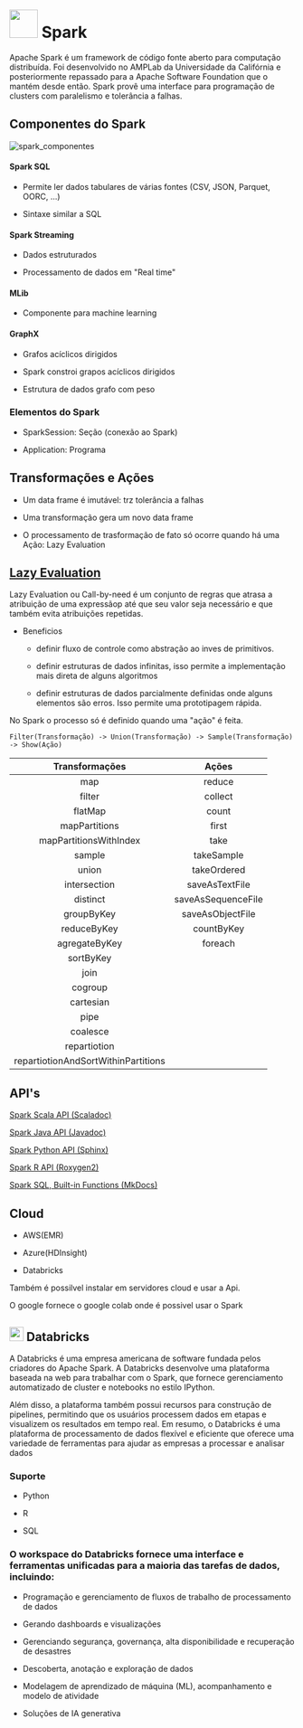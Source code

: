 # <img src="https://upload.wikimedia.org/wikipedia/commons/f/f3/Apache_Spark_logo.svg" width=50px> Spark

Apache Spark é um framework de código fonte aberto para computação distribuída. Foi desenvolvido no AMPLab da Universidade da Califórnia e posteriormente repassado para a Apache Software Foundation que o mantém desde então. Spark provê uma interface para programação de clusters com paralelismo e tolerância a falhas.

## Componentes do Spark

![spark_componentes](https://intellipaat.com/mediaFiles/2017/02/Components-of-Spark.jpg)

#### Spark SQL

- Permite ler dados tabulares de várias fontes (CSV, JSON, Parquet, OORC, ...)

- Sintaxe similar a SQL

#### Spark Streaming

- Dados estruturados

- Processamento de dados em "Real time"

#### MLib

- Componente para machine learning

#### GraphX

- Grafos acíclicos dirigidos

- Spark constroi grapos acíclicos dirigidos

- Estrutura de dados grafo com peso

### Elementos do Spark

- SparkSession: Seção (conexão ao Spark)

- Application: Programa


## Transformações e Ações

- Um data frame é imutável: trz tolerância a falhas

- Uma transformação gera um novo data frame

- O processamento de trasformação de fato só ocorre quando há uma Ação: Lazy Evaluation

## [Lazy Evaluation](https://en.wikipedia.org/wiki/Lazy_evaluation#:~:text=In%20programming%20language%20theory%2C%20lazy,by%20the%20use%20of%20sharing\).)

Lazy Evaluation ou Call-by-need é um conjunto de regras que atrasa a atribuição de uma expressãop até que seu valor seja necessário e que também evita atribuições repetidas.

- Beneficios

    - definir fluxo de controle como abstração ao inves de primitivos.

    - definir estruturas de dados infinitas, isso permite a implementação mais direta de alguns algoritmos

    - definir estruturas de dados parcialmente definidas onde alguns elementos são erros. Isso permite uma prototipagem rápida.

No Spark o processo  só é definido quando uma "ação" é feita.

`Filter(Transformação) -> Union(Transformação) -> Sample(Transformação) -> Show(Ação)`

|Transformações|Ações|
|:---:|:---:|
|map|reduce|
|filter|collect|
|flatMap|count|
|mapPartitions|first|
|mapPartitionsWithIndex|take|
|sample|takeSample|
|union|takeOrdered|
|intersection|saveAsTextFile|
|distinct|saveAsSequenceFile|
|groupByKey|saveAsObjectFile|
|reduceByKey|countByKey|
|agregateByKey|foreach|
|sortByKey||
|join||
|cogroup||
|cartesian||
|pipe||
|coalesce||
|repartiotion||
|repartiotionAndSortWithinPartitions||

## API's

[Spark Scala API (Scaladoc)](https://spark.apache.org/docs/latest/api/scala/org/apache/spark/index.html)

[Spark Java API (Javadoc)](https://spark.apache.org/docs/latest/api/java/index.html)

[Spark Python API (Sphinx)](https://spark.apache.org/docs/latest/api/python/index.html)

[Spark R API (Roxygen2)](https://spark.apache.org/docs/latest/api/R/index.html)

[Spark SQL, Built-in Functions (MkDocs)](https://spark.apache.org/docs/latest/api/sql/index.html)

## Cloud

- AWS(EMR)

- Azure(HDInsight)

- Databricks

Também é possilvel instalar em servidores cloud e usar a Api.

O google fornece o google colab onde é possivel usar o Spark


## <img src="https://cdn.icon-icons.com/icons2/2699/PNG/512/databricks_logo_icon_170295.png" width=25px> Databricks

A Databricks é uma empresa americana de software fundada pelos criadores do Apache Spark. A Databricks desenvolve uma plataforma baseada na web para trabalhar com o Spark, que fornece gerenciamento automatizado de cluster e notebooks no estilo IPython.

Além disso, a plataforma também possui recursos para construção de pipelines, permitindo que os usuários processem dados em etapas e visualizem os resultados em tempo real. Em resumo, o Databricks é uma plataforma de processamento de dados flexível e eficiente que oferece uma variedade de ferramentas para ajudar as empresas a processar e analisar dados

### Suporte

- Python

- R

- SQL

### O workspace do Databricks fornece uma interface e ferramentas unificadas para a maioria das tarefas de dados, incluindo:

- Programação e gerenciamento de fluxos de trabalho de processamento de dados

- Gerando dashboards e visualizações

- Gerenciando segurança, governança, alta disponibilidade e recuperação de desastres

- Descoberta, anotação e exploração de dados

- Modelagem de aprendizado de máquina (ML), acompanhamento e modelo de atividade

- Soluções de IA generativa



